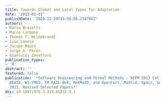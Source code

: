 ```yaml
---
title: Towards Global and Local Types for Adaptation
date: '2013-01-01'
publishDate: '2020-12-29T13:36:56.250706Z'
authors:
- Mario Bravetti
- Marco Carbone
- Thomas T. Hildebrandt
- Ivan Lanese
- Jacopo Mauro
- Jorge A. Pérez
- Gianluigi Zavattaro
publication_types:
- '0'
abstract: ''
featured: false
publication: '*Software Engineering and Formal Methods - SEFM 2013 Collocated Workshops:
  BEAT2, WS-FMDS, FM-RAIL-Bok, MoKMaSD, and OpenCert, Madrid, Spain, September 23-24,
  2013, Revised Selected Papers*'
doi: 10.1007/978-3-319-05032-4_1
---
```


